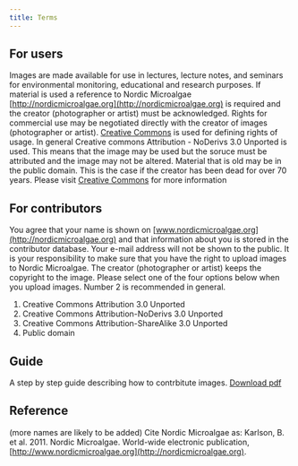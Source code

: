 ```yaml
---
title: Terms
---
```


## For users

Images are made available for use in lectures, lecture notes, and seminars for environmental monitoring, educational and research purposes.  If material is used a reference to Nordic Microalgae [http://nordicmicroalgae.org](http://nordicmicroalgae.org) is required and the creator (photographer or artist) must be acknowledged. Rights for commercial use may be negotiated directly with the creator of images (photographer or artist). [Creative Commons](http://creativecommons.org/licenses/) is used for defining rights of usage. In general Creative commons Attribution - NoDerivs 3.0 Unported is used. This means that the image may be used but the soruce must be attributed and the image may not be altered. Material that is old may be in the public domain. This is the case if the creator has been dead for over 70 years. Please visit [Creative Commons](http://creativecommons.org/licenses/) for more information

## For contributors

You agree that your name is shown on [www.nordicmicroalgae.org](http://nordicmicroalgae.org) and that information about you is stored in the contributor database. Your e-mail address will not be shown to the public. It is your responsibility to make sure that you have the right to upload images to Nordic Microalgae. The creator (photographer or artist) keeps the copyright to the image. Please select one of the four options below when you upload images. Number 2 is recommended in general.

1. Creative Commons Attribution 3.0 Unported
2. Creative Commons Attribution-NoDerivs 3.0 Unported
3. Creative Commons Attribution-ShareAlike 3.0 Unported
4. Public domain

## Guide

A step by step guide describing how to contrbitute images. [Download pdf](http://downloads.nordicmicroalgae.org/nordic_microalgae_guide_for_contriburs.pdf)

## Reference

(more names are likely to be added) Cite Nordic Microalgae as: Karlson, B. et al. 2011. Nordic Microalgae. World-wide electronic publication, [http://www.nordicmicroalgae.org](http://nordicmicroalgae.org).